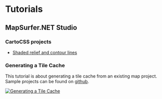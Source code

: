 # Tutorials

## MapSurfer.NET Studio

### CartoCSS projects

- [Shaded relief and contour lines](/cartocss/shaded-relief-and-contour-lines.md)

### Generating a Tile Cache

This tutorial is about generating a tile cache from an existing map project. Sample projects can be found on [github](https://github.com/MapSurferNET/MapSurfer.NET-Examples).

[![Generating a Tile Cache](http://imgur.com/hhuu7Fp.png)](https://youtu.be/vRS6agTD1j4 "Generating a Tile Cache")
